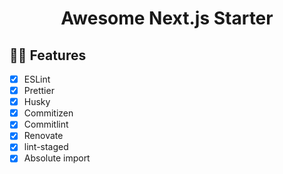 <h1 align="center">
    Awesome Next.js Starter
</h1>

## 👩‍💻 Features

- [x] ESLint
- [x] Prettier
- [x] Husky
- [x] Commitizen
- [x] Commitlint
- [x] Renovate
- [x] lint-staged
- [x] Absolute import

